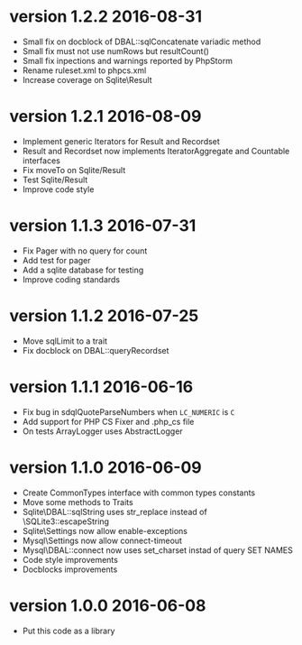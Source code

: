 # version 1.2.2 2016-08-31
- Small fix on docblock of DBAL::sqlConcatenate variadic method
- Small fix must not use numRows but resultCount()
- Small fix inpections and warnings reported by PhpStorm
- Rename ruleset.xml to phpcs.xml
- Increase coverage on Sqlite\Result

# version 1.2.1 2016-08-09

- Implement generic Iterators for Result and Recordset
- Result and Recordset now implements IteratorAggregate and Countable interfaces
- Fix moveTo on Sqlite/Result
- Test Sqlite/Result
- Improve code style

# version 1.1.3 2016-07-31

- Fix Pager with no query for count
- Add test for pager
- Add a sqlite database for testing
- Improve coding standards

# version 1.1.2 2016-07-25

- Move sqlLimit to a trait
- Fix docblock on DBAL::queryRecordset

# version 1.1.1 2016-06-16

- Fix bug in sdqlQuoteParseNumbers when `LC_NUMERIC` is `C`
- Add support for PHP CS Fixer and .php_cs file
- On tests ArrayLogger uses AbstractLogger

# version 1.1.0 2016-06-09

- Create CommonTypes interface with common types constants
- Move some methods to Traits
- Sqlite\DBAL::sqlString uses str_replace instead of \SQLite3::escapeString
- Sqlite\Settings now allow enable-exceptions
- Mysql\Settings now allow connect-timeout
- Mysql\DBAL::connect now uses set_charset instad of query SET NAMES
- Code style improvements
- Docblocks improvements

# version 1.0.0 2016-06-08

- Put this code as a library
